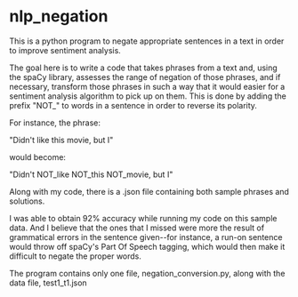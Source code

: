 # nlp_negation
This is a python program to negate appropriate sentences in a text in order to improve sentiment analysis.

The goal here is to write a code that takes phrases from a text and, using the spaCy library, assesses the range of negation of those phrases, and if necessary, transform those phrases in such a way that it would easier for a sentiment analysis algorithm to pick up on them. This is done by adding the prefix "NOT_" to words in a sentence in order to reverse its polarity. 

For instance, the phrase:

"Didn't like this movie, but I"

would become:

"Didn't NOT_like NOT_this NOT_movie, but I"

Along with my code, there is a .json file containing both sample phrases and solutions.

I was able to obtain 92% accuracy while running my code on this sample data. And I believe that the ones that I missed were more the result of grammatical errors in the sentence given--for instance, a run-on sentence would throw off spaCy's Part Of Speech tagging, which would then make it difficult to negate the proper words.


The program contains only one file, negation_conversion.py, along with the data file, test1_t1.json

